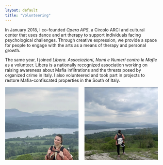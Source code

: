 ```yaml
---
layout: default
title: "Volunteering"
---
```


In January 2018, I co-founded *Opera APS*, a Circolo ARCI and cultural center that uses dance and art therapy to support individuals facing psychological challenges. Through creative expression, we provide a space for people to engage with the arts as a means of therapy and personal growth.

The same year, I joined *Libera. Associazioni, Nomi e Numeri contro le Mafie* as a volunteer. Libera is a nationally recognized association working on raising awareness about Mafia infiltrations and the threats posed by organized crime in Italy. I also volunteered and took part in projects to restore Mafia-confiscated properties in the South of Italy.

<div style="display: flex; justify-content: center; text-align: center; gap: 20px;">
    <img src="/images/1000126121.png" alt="Lake District view 1" style="width: 48%;"/>
    <img src="/images/1000126122.png" alt="Lake District view 2" style="width: 48%;"/>
</div>
